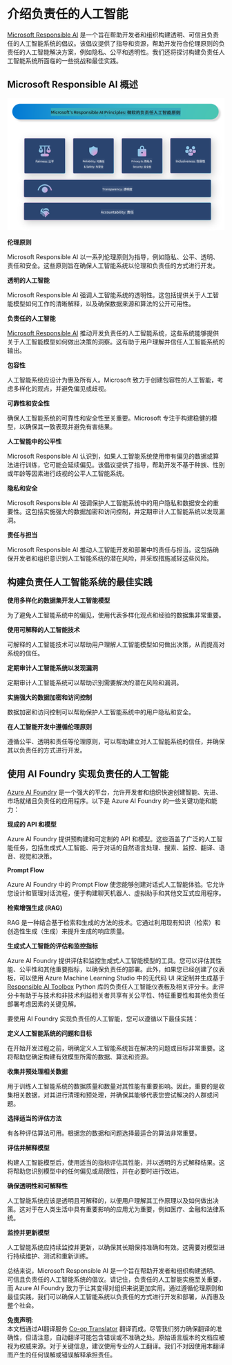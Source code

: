 <!--
CO_OP_TRANSLATOR_METADATA:
{
  "original_hash": "3b3107c2477241058ef506743188f399",
  "translation_date": "2025-04-03T07:10:10+00:00",
  "source_file": "md\\01.Introduction\\05\\ResponsibleAI.md",
  "language_code": "zh"
}
-->
# **介绍负责任的人工智能**

[Microsoft Responsible AI](https://www.microsoft.com/ai/responsible-ai?WT.mc_id=aiml-138114-kinfeylo) 是一个旨在帮助开发者和组织构建透明、可信且负责任的人工智能系统的倡议。该倡议提供了指导和资源，帮助开发符合伦理原则的负责任的人工智能解决方案，例如隐私、公平和透明性。我们还将探讨构建负责任人工智能系统所面临的一些挑战和最佳实践。

## Microsoft Responsible AI 概述

![RAIPrinciples](../../../../../translated_images/RAIPrinciples.e40f2a169a854832e885ce2659f3a913cfb393fa59b595ed57cfae9119694eb7.zh.png)

**伦理原则**

Microsoft Responsible AI 以一系列伦理原则为指导，例如隐私、公平、透明、责任和安全。这些原则旨在确保人工智能系统以伦理和负责任的方式进行开发。

**透明的人工智能**

Microsoft Responsible AI 强调人工智能系统的透明性。这包括提供关于人工智能模型如何工作的清晰解释，以及确保数据来源和算法的公开可用性。

**负责任的人工智能**

[Microsoft Responsible AI](https://www.microsoft.com/ai/responsible-ai?WT.mc_id=aiml-138114-kinfeylo) 推动开发负责任的人工智能系统，这些系统能够提供关于人工智能模型如何做出决策的洞察。这有助于用户理解并信任人工智能系统的输出。

**包容性**

人工智能系统应设计为惠及所有人。Microsoft 致力于创建包容性的人工智能，考虑多样化的观点，并避免偏见或歧视。

**可靠性和安全性**

确保人工智能系统的可靠性和安全性至关重要。Microsoft 专注于构建稳健的模型，以确保其一致表现并避免有害结果。

**人工智能中的公平性**

Microsoft Responsible AI 认识到，如果人工智能系统使用带有偏见的数据或算法进行训练，它可能会延续偏见。该倡议提供了指导，帮助开发不基于种族、性别或年龄等因素进行歧视的公平人工智能系统。

**隐私和安全**

Microsoft Responsible AI 强调保护人工智能系统中的用户隐私和数据安全的重要性。这包括实施强大的数据加密和访问控制，并定期审计人工智能系统以发现漏洞。

**责任与担当**

Microsoft Responsible AI 推动人工智能开发和部署中的责任与担当。这包括确保开发者和组织意识到人工智能系统的潜在风险，并采取措施减轻这些风险。

## 构建负责任人工智能系统的最佳实践

**使用多样化的数据集开发人工智能模型**

为了避免人工智能系统中的偏见，使用代表多样化观点和经验的数据集非常重要。

**使用可解释的人工智能技术**

可解释的人工智能技术可以帮助用户理解人工智能模型如何做出决策，从而提高对系统的信任。

**定期审计人工智能系统以发现漏洞**

定期审计人工智能系统可以帮助识别需要解决的潜在风险和漏洞。

**实施强大的数据加密和访问控制**

数据加密和访问控制可以帮助保护人工智能系统中的用户隐私和安全。

**在人工智能开发中遵循伦理原则**

遵循公平、透明和责任等伦理原则，可以帮助建立对人工智能系统的信任，并确保其以负责任的方式进行开发。

## 使用 AI Foundry 实现负责任的人工智能

[Azure AI Foundry](https://ai.azure.com?WT.mc_id=aiml-138114-kinfeylo) 是一个强大的平台，允许开发者和组织快速创建智能、先进、市场就绪且负责任的应用程序。以下是 Azure AI Foundry 的一些关键功能和能力：

**现成的 API 和模型**

Azure AI Foundry 提供预构建和可定制的 API 和模型。这些涵盖了广泛的人工智能任务，包括生成式人工智能、用于对话的自然语言处理、搜索、监控、翻译、语音、视觉和决策。

**Prompt Flow**

Azure AI Foundry 中的 Prompt Flow 使您能够创建对话式人工智能体验。它允许您设计和管理对话流程，便于构建聊天机器人、虚拟助手和其他交互式应用程序。

**检索增强生成 (RAG)**

RAG 是一种结合基于检索和生成的方法的技术。它通过利用现有知识（检索）和创造性生成（生成）来提升生成的响应质量。

**生成式人工智能的评估和监控指标**

Azure AI Foundry 提供评估和监控生成式人工智能模型的工具。您可以评估其性能、公平性和其他重要指标，以确保负责任的部署。此外，如果您已经创建了仪表板，可以使用 Azure Machine Learning Studio 中的无代码 UI 来定制并生成基于 [Responsible AI Toolbox](https://responsibleaitoolbox.ai/?WT.mc_id=aiml-138114-kinfeylo) Python 库的负责任人工智能仪表板及相关评分卡。此评分卡有助于与技术和非技术利益相关者共享有关公平性、特征重要性和其他负责任部署考虑因素的关键见解。

要使用 AI Foundry 实现负责任的人工智能，您可以遵循以下最佳实践：

**定义人工智能系统的问题和目标**

在开始开发过程之前，明确定义人工智能系统旨在解决的问题或目标非常重要。这将帮助您确定构建有效模型所需的数据、算法和资源。

**收集并预处理相关数据**

用于训练人工智能系统的数据质量和数量对其性能有重要影响。因此，重要的是收集相关数据，对其进行清理和预处理，并确保其能够代表您尝试解决的人群或问题。

**选择适当的评估方法**

有各种评估算法可用。根据您的数据和问题选择最适合的算法非常重要。

**评估并解释模型**

构建人工智能模型后，使用适当的指标评估其性能，并以透明的方式解释结果。这将帮助您识别模型中的任何偏见或局限性，并在必要时进行改进。

**确保透明性和可解释性**

人工智能系统应该是透明且可解释的，以便用户理解其工作原理以及如何做出决策。这对于在人类生活中具有重要影响的应用尤为重要，例如医疗、金融和法律系统。

**监控并更新模型**

人工智能系统应持续监控并更新，以确保其长期保持准确和有效。这需要对模型进行持续维护、测试和重新训练。

总结来说，Microsoft Responsible AI 是一个旨在帮助开发者和组织构建透明、可信且负责任的人工智能系统的倡议。请记住，负责任的人工智能实施至关重要，而 Azure AI Foundry 致力于让其变得对组织来说更加实用。通过遵循伦理原则和最佳实践，我们可以确保人工智能系统以负责任的方式进行开发和部署，从而惠及整个社会。

**免责声明**:  
本文档通过AI翻译服务 [Co-op Translator](https://github.com/Azure/co-op-translator) 翻译而成。尽管我们努力确保翻译的准确性，但请注意，自动翻译可能包含错误或不准确之处。原始语言版本的文档应被视为权威来源。对于关键信息，建议使用专业的人工翻译。我们不对因使用本翻译而产生的任何误解或错误解释承担责任。